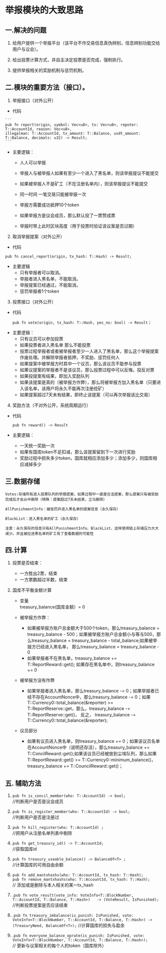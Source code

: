 # 举报模块的大致思路
##  一.解决的问题
   1. 给用户提供一个举报平台（该平台不作交易信息真伪辨别，信息辨别功能交给用户与议会）。  
   
   2. 给出投票计算方式，并自主决定投票是否完成，强制执行。  
   
   3. 提供举报相关的奖励机制与惩罚机制。  
   
##  二.模块的重要方法（接口）。  

   1. 举报接口（对外公开）  
   * 代码 
   
    ```  
    pub fn report(origin, symbol: Vec<u8>, tx: Vec<u8>, repoter: T::AccountId, reason: Vec<u8>,
    illegalman: T::AccountId, tx_amount: T::Balance, usdt_amount: T::Balance, decimals: u32) -> Result; 
    ```   
   * 主要逻辑： 
      - 人人可以举报
	  - 举报人与被举报人如果有至少一个进入了黑名单，则该举报提议不能提交
	  - 如果被举报人不是矿工（不在注册名单内），则该举报提议不能提交
	  - 同一时间 一笔交易只能被举报一次
	  - 举报方需要成功抵押10个token
			
	  - 如果举报方是议会成员，那么默认投了一票赞成票
	  - 举报时带上此时区块高度（用于投票时验证该议案是否过期）
	  
   2. 取消举报提案（对外公开）  
   * 代码  
   ```
   pub fn cancel_report(origin, tx_hash: T::Hash) -> Result;
   ```
   * 主要逻辑
      - 只有举报者可以取消。
      - 举报者进入黑名单，不能取消。
      - 举报提案已经通过，不能取消。
      - 惩罚举报者1个token
   
			
			
   3. 投票接口（对外公开）  
   * 代码  
		``` 
		pub fn vote(origin, tx_hash: T::Hash, yes_no: bool) -> Result；  
		```  
   * 主要逻辑：
        - 只有议员可以参加投票
        - 如果投票者进入黑名单 那么不能投票
        - 投票过程举报者或者被举报者至少一人进入了黑名单，那么这个举报提案作废处理。并解除举报者抵押，不奖励、惩罚任何人
        - 如果提案中被举报方时其中一个议员，那么该议员不能参与投票
        - 如果议提案的举报者不是该议员，那么投票过程中可以反悔，投反对票
        - 如果投提案有结果，即加入奖励队列
        - 如果该提案是真的（被举报方作弊），那么将被举报方加入黑名单（只要进入该名单，该用户将永久不能再次注册挖矿）
        - 如果提案超过7天未有结果，即终止该提案（可以再次举报该比交易）
   4. 奖励方法（不对外公开，系统周期运行）
   * 代码  
		``` 
		pub fn reward() -> Result   
		```
	
   * 主要逻辑：
        - 一天统一奖励一次
        - 如果有国库token不足扣减，那么该提案留到下一次进行奖励
        - 奖励过程中损失多少token，国库就相应添加多少；添加多少，则国库相应减掉多少			
			
			
## 三.数据存储
	Votes:存储所有进入投票队列的举报提案，如果过程中一直是合法提案，那么提案只有被奖励完成后才会从中删除（特殊：提案超过7天未结束，立马删除）  
	
	AllPunishmentInfo：被惩罚并进入黑名单的提案信息（永久保存）  
	
	BlackList：进入黑名单的矿工（永久保存）
	
	注意：永久保存的信息只有AllPunishmentInfo、BlackList，这样使得链上存储压力大大减少。并且被拉进黑名单的矿工有了查看数据的可能性		
	
## 四.计算
   1. 投票是否结束：
		- 一方胜出2票，结束
		- 一方票数超过半数，结束
		
   2. 国库不平衡金额计算		
	
		* 变量  
		treasury_balance(国库金额）= 0
		
		* 被举报方作弊：
			- 如果被举报方账户总金额大于500个token，那么treasury_balance = treasury_balance - 500；如果被举报方账户总金额小与等与500，那么treasury_balance = treasury_balance - total_balance;如果被举报方已经进入黑名单， 那么treasury_balance = treasury_balance - 0
			- 如果举报者不在黑名单，treasury_balance += T::ReportReward::get(); 如果存在黑名单中，则treasury_balance += 0		
		* 被举报方没有作弊
			- 如果举报者进入黑名单，那么treasury_balance -= 0；如果举报者已经不存在AccountNonce中，那么treasury_balance -= 0；如果T::Currency0::total_balance(&reporter) >= T::ReportReserve::get，那么，treasury_balance -= T::ReportReserve::get()， 反之，  treasury_balance -= T::Currency0::total_balance(&reporter);		
			
		* 议员部分
			- 如果有议员进入黑名单，则treasury_balance += 0；如果该议员名单在AccountNonce中（说明还存活），那么treasury_balance += T::ConcilReward::get();如果该议员已经被放到尘埃队列，那么如果T::ReportReward::get() >= T::Currency0::minimum_balance()，  treasury_balance += T::CouncilReward::get()；
			
## 五. 辅助方法
   1. `pub fn is_concil_member(who: T::AccountId) -> bool;`  
	//判断用户是否是议会成员
	
   2. `pub fn is_register_member(who: T::AccountId) -> bool;`  
	//判断用户是否是注册过
	
   3. `pub fn kill_register(who: T::AccountId) ;`  
	//把用户从注册名单列表中剔除
	
   4. `pub fn get_treasury_id() -> T::AccountId;`  
	//获取国库id
	
   5. `pub fn treasury_useable_balance() -> BalanceOf<T> ;`  
	//计算国库的可用自由余额
	
   6. `pub fn add_mantxhashs(who: T::AccountId, tx_hash: T::Hash);`  
	`pub fn remove_mantxhashs(who: T::AccountId, tx_hash: T::Hash);`  
	// 添加或是删除与本人相关的某一tx_hash  
	
   7. .`pub fn vote_result(vote_info: VoteInfo<T::BlockNumber, T::AccountId, T::Balance, T::Hash>)  
		-> (VoteResult, IsPunished);`  
	//判断投票提案是否应该结束
	
   8. .`pub fn treasury_imbalance(is_punish: IsPunished, vote:
	VoteInfo<T::BlockNumber, T::AccountId, T::Balance, T::Hash>) -> (TreasuryNeed, BalanceOf<T>);`
	//计算国库的损失与盈余
	
   9. .`pub fn everyone_balance_oprate(is_punish: IsPunished,
								   vote: VoteInfo<T::BlockNumber, T::AccountId, T::Balance, T::Hash>);`  
	// 更新与议案相关的每个人的token（国库除外）
	
	
	

			
		
		
	

			
